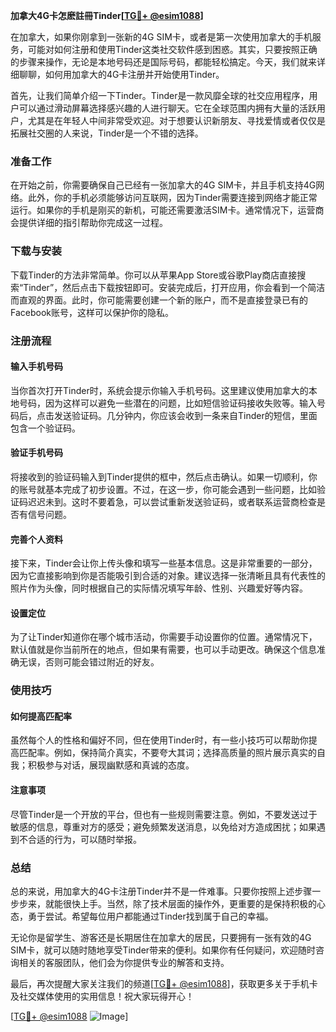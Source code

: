 **加拿大4G卡怎麽註冊Tinder[[TG💪+ @esim1088](https://t.me/s/esim1088)]**

在加拿大，如果你刚拿到一张新的4G SIM卡，或者是第一次使用加拿大的手机服务，可能对如何注册和使用Tinder这类社交软件感到困惑。其实，只要按照正确的步骤来操作，无论是本地号码还是国际号码，都能轻松搞定。今天，我们就来详细聊聊，如何用加拿大的4G卡注册并开始使用Tinder。

首先，让我们简单介绍一下Tinder。Tinder是一款风靡全球的社交应用程序，用户可以通过滑动屏幕选择感兴趣的人进行聊天。它在全球范围内拥有大量的活跃用户，尤其是在年轻人中间非常受欢迎。对于想要认识新朋友、寻找爱情或者仅仅是拓展社交圈的人来说，Tinder是一个不错的选择。

### 准备工作

在开始之前，你需要确保自己已经有一张加拿大的4G SIM卡，并且手机支持4G网络。此外，你的手机必须能够访问互联网，因为Tinder需要连接到网络才能正常运行。如果你的手机是刚买的新机，可能还需要激活SIM卡。通常情况下，运营商会提供详细的指引帮助你完成这一过程。

### 下载与安装

下载Tinder的方法非常简单。你可以从苹果App Store或谷歌Play商店直接搜索“Tinder”，然后点击下载按钮即可。安装完成后，打开应用，你会看到一个简洁而直观的界面。此时，你可能需要创建一个新的账户，而不是直接登录已有的Facebook账号，这样可以保护你的隐私。

### 注册流程

#### 输入手机号码

当你首次打开Tinder时，系统会提示你输入手机号码。这里建议使用加拿大的本地号码，因为这样可以避免一些潜在的问题，比如短信验证码接收失败等。输入号码后，点击发送验证码。几分钟内，你应该会收到一条来自Tinder的短信，里面包含一个验证码。

#### 验证手机号码

将接收到的验证码输入到Tinder提供的框中，然后点击确认。如果一切顺利，你的账号就基本完成了初步设置。不过，在这一步，你可能会遇到一些问题，比如验证码迟迟未到。这时不要着急，可以尝试重新发送验证码，或者联系运营商检查是否有信号问题。

#### 完善个人资料

接下来，Tinder会让你上传头像和填写一些基本信息。这是非常重要的一部分，因为它直接影响到你是否能吸引到合适的对象。建议选择一张清晰且具有代表性的照片作为头像，同时根据自己的实际情况填写年龄、性别、兴趣爱好等内容。

#### 设置定位

为了让Tinder知道你在哪个城市活动，你需要手动设置你的位置。通常情况下，默认值就是你当前所在的地点，但如果有需要，也可以手动更改。确保这个信息准确无误，否则可能会错过附近的好友。

### 使用技巧

#### 如何提高匹配率

虽然每个人的性格和偏好不同，但在使用Tinder时，有一些小技巧可以帮助你提高匹配率。例如，保持简介真实，不要夸大其词；选择高质量的照片展示真实的自我；积极参与对话，展现幽默感和真诚的态度。

#### 注意事项

尽管Tinder是一个开放的平台，但也有一些规则需要注意。例如，不要发送过于敏感的信息，尊重对方的感受；避免频繁发送消息，以免给对方造成困扰；如果遇到不合适的行为，可以随时举报。

### 总结

总的来说，用加拿大的4G卡注册Tinder并不是一件难事。只要你按照上述步骤一步步来，就能很快上手。当然，除了技术层面的操作外，更重要的是保持积极的心态，勇于尝试。希望每位用户都能通过Tinder找到属于自己的幸福。

无论你是留学生、游客还是长期居住在加拿大的居民，只要拥有一张有效的4G SIM卡，就可以随时随地享受Tinder带来的便利。如果你有任何疑问，欢迎随时咨询相关的客服团队，他们会为你提供专业的解答和支持。

最后，再次提醒大家关注我们的频道[[TG💪+ @esim1088](https://t.me/s/esim1088)]，获取更多关于手机卡及社交媒体使用的实用信息！祝大家玩得开心！

[[TG💪+ @esim1088](https://t.me/s/esim1088) ![Image](https://i.postimg.cc/4NQfJmqS/Snipaste-2025-05-13-00-14-12.png)]